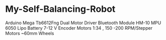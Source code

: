 # My-Self-Balancing-Robot
Arduino Mega 
Tb6612Fng Dual Motor Driver
Bluetooth Module HM-10 
MPU 6050 
Lipo Battery 7-12 V
Encoder Motors 1:34 , 150 -200 RPM/Stepper Motors 
~60mm Wheels
